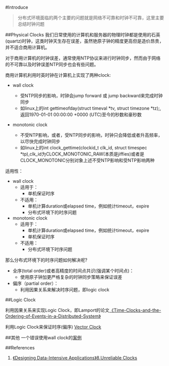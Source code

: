 #Introduce

>分布式环境面临的两个主要的问题就是网络不可靠和时钟不可靠，这里主要总结时钟问题

##Physical Clocks
我们日常使用的计算机和服务器的物理时钟都是使用的石英(quartz)时钟，这类时钟天生存在误差，虽然铯原子钟的精度更高但是造价昂贵，并不适合商用计算机。

对于商用计算机的时钟误差，通常使用NTP协议来进行时钟同步，然而由于网络的不可靠以及时钟误差NTP同步也会有些问题。

商用计算机利用时英时钟在计算机上实现了两种clock:
- wall clock
  - 受NTP同步的影响，时钟会jump forward 或 jump backward来完成时钟同步
  - 如linux上的int gettimeofday(struct timeval *tv, struct timezone *tz);,返回1970-01-01 00:00:00 +0000 (UTC)至今的秒数和豪秒数
  
- monotonic clock
  - 不受NTP影响，或者，受NTP同步的影响，时钟只会降低或者升高频率，以尽快完成时钟同步
  - 如linux上的int clock_gettime(clockid_t clk_id, struct timespec *tp),clk_id为CLOCK_MONOTONIC_RAW(本质是jiffies)或者是CLOCK_MONOTONIC分别对象上述不受NTP影响和受NTP影响两种

适用性：
- wall clock
  - 适用于：
    - 单机保证时序
  - 不适用：
    - 单机计算duration或elapsed time，例如统计timeout，expire
    - 分布式环境下的时序问题
- monotonic clock
  - 适用于：
    - 单机计算duration或elapsed time，例如统计timeout，expire
    - 单机保证时序
  - 不适用：
    - 分布式环境下时序问题

那么分布式环境下的时序问题如何解决呢?
- 全序(total order)或者高精度的时间点共识(强调某个时间点)：
  - 使用原子钟加更严格复杂的时钟同步策略来保证误差
- 偏序（partial order）：
  - 利用因果关系来解决时序问题，即logic clock
  
##Logic Clock

利用因果关系来实现Logic Clock，即Lamport的论文[《Time-Clocks-and-the-Ordering-of-Events-in-a-Distributed-System》](https://github.com/1Feng/learn-distributed-systems/tree/master/theory/timing-and-order/Time-Clocks-and-the-Ordering-of-Events-in-a-Distributed-System)

利用Logic Clock来保证时序(偏序) [Vector Clock](https://github.com/1Feng/learn-distributed-systems/tree/master/theory/timing-and-order/vector-clock)
  

##其他 
一个错误使用wall clock的[案例](http://martin.kleppmann.com/2016/02/08/how-to-do-distributed-locking.html)
  
  
##References
1. [《Designing Data-Intensive Applications》8.Unreliable Clocks](http://dataintensive.net/)
  
  
